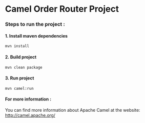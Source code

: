 Camel Order Router Project
=========================


### Steps to run the project : 

#### 1. Install maven dependencies

    mvn install

#### 2. Build project


    mvn clean package

#### 3. Run project 

    mvn camel:run


#### For more information : 

You can find more information about Apache Camel at the website: http://camel.apache.org/